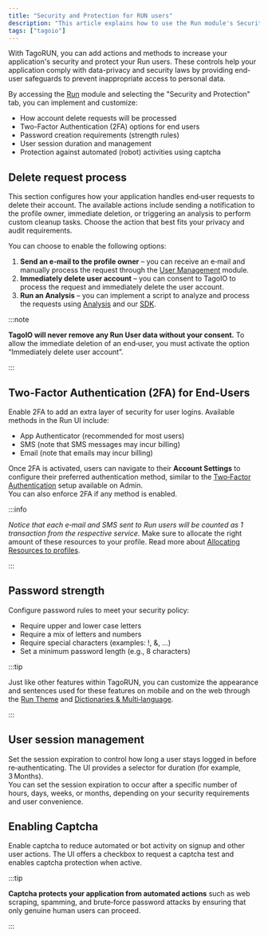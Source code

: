 ```yaml
---
title: "Security and Protection for RUN users"
description: "This article explains how to use the Run module's Security and Protection settings in TagoRUN to handle account delete requests, enable two-factor authentication, set password rules, manage user sessions, and protect against bots (captcha)."
tags: ["tagoio"]
---
```

With TagoRUN, you can add actions and methods to increase your application's security and protect your Run users. These controls help your application comply with data-privacy and security laws by providing end-user safeguards to prevent inappropriate access to personal data.

By accessing the [Run](https://admin.tago.io/run) module and selecting the "Security and Protection" tab, you can implement and customize:
- How account delete requests will be processed
- Two-Factor Authentication (2FA) options for end users
- Password creation requirements (strength rules)
- User session duration and management
- Protection against automated (robot) activities using captcha


## Delete request process

This section configures how your application handles end‑user requests to delete their account. The available actions include sending a notification to the profile owner, immediate deletion, or triggering an analysis to perform custom cleanup tasks. Choose the action that best fits your privacy and audit requirements.

You can choose to enable the following options:

1. **Send an e‑mail to the profile owner** – you can receive an e‑mail and manually process the request through the [User Management](/tagoio/tagorun/getting-started/user-management.md) module.
2. **Immediately delete user account** – you can consent to TagoIO to process the request and immediately delete the user account.
3. **Run an Analysis** – you can implement a script to analyze and process the requests using [Analysis](/docs/tagoio/analysis/) and our [SDK](/docs/tagoio/analysis/sdk/).

:::note

**TagoIO will never remove any Run User data without your consent.** To allow the immediate deletion of an end‑user, you must activate the option “Immediately delete user account”.

:::

## Two-Factor Authentication (2FA) for End-Users

Enable 2FA to add an extra layer of security for user logins. Available methods in the Run UI include:
- App Authenticator (recommended for most users)
- SMS (note that SMS messages may incur billing)
- Email (note that emails may incur billing)

Once 2FA is activated, users can navigate to their **Account Settings** to configure their preferred authentication method, similar to the [Two‑Factor Authentication](/tagoio/my-account/two-factor-authentication-2fa.md) setup available on Admin.  
You can also enforce 2FA if any method is enabled.

:::info

*Notice that each e‑mail and SMS sent to Run users will be counted as 1 transaction from the respective service.* Make sure to allocate the right amount of these resources to your profile. Read more about [Allocating Resources to profiles](/tagoio/my-account/billing/allocating-services-to-profiles.md).

:::

## Password strength

Configure password rules to meet your security policy:
- Require upper and lower case letters
- Require a mix of letters and numbers
- Require special characters (examples: !, &, …)
- Set a minimum password length (e.g., 8 characters)

:::tip

Just like other features within TagoRUN, you can customize the appearance and sentences used for these features on mobile and on the web through the [Run Theme](/tagoio/tagorun/getting-started/run-theme.md) and [Dictionaries & Multi‑language](/tagoio/tagorun/dictionaries/using-dictionaries-multi-language.md).

:::

## User session management

Set the session expiration to control how long a user stays logged in before re‑authenticating. The UI provides a selector for duration (for example, 3 Months).  
You can set the session expiration to occur after a specific number of hours, days, weeks, or months, depending on your security requirements and user convenience.

## Enabling Captcha

Enable captcha to reduce automated or bot activity on signup and other user actions. The UI offers a checkbox to request a captcha test and enables captcha protection when active.

:::tip

**Captcha protects your application from automated actions** such as web scraping, spamming, and brute‑force password attacks by ensuring that only genuine human users can proceed.

:::